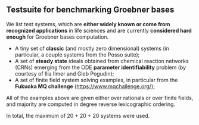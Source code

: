 ## Testsuite for benchmarking Groebner bases

We list test systems, which are **either widely known or 
come from recognized applications** in 
life sciences and are currently **considered hard enough**
for Groebner bases computation.

- A tiny set of **classic** (and mostly zero dimensional) systems (in particular, a couple systems from the Posso suite);
- A set of **steady state** ideals obtained from chemical reaction
networks (CRNs) emerging from the ODE **parameter identifiability** problem (by courtesy of Ilia Ilmer and Gleb Pogudin);
- A set of finite field system solving examples, 
in particular from the **Fukuoka MQ challenge** (https://www.mqchallenge.org/);

All of the examples above are given either over rationals or over
finite fields, and majority are computed in degree reverse lexicographic ordering.

In total, the maximum of 20 + 20 + 20 systems
were used.
